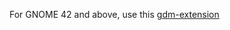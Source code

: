 For GNOME 42 and above, use this [gdm-extension](https://github.com/pratap-panabaka/gse-gdm-extension)
